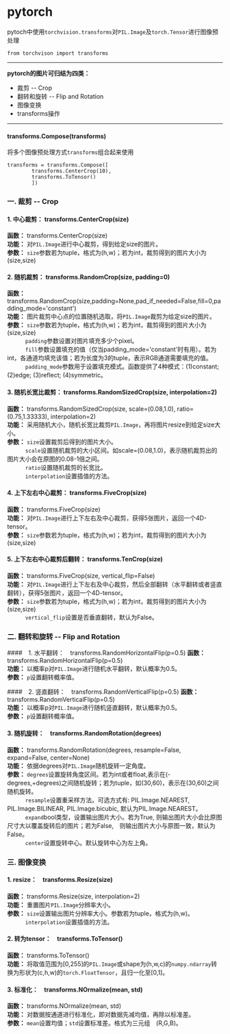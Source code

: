 # pytorch
pytoch中使用`torchvision.transforms`对`PIL.Image`及`torch.Tensor`进行图像预处理
```
from torchvison import transforms
```
------------

**pytorch的图片可归结为四类：**
* 裁剪 -- Crop
* 翻转和旋转 -- Flip and Rotation
* 图像变换 
* transforms操作
--------

#### transforms.Compose(transforms)
将多个图像预处理方式`transforms`组合起来使用
```
transforms = transforms.Compose([
		transforms.CenterCrop(10),
		transforms.ToTensor()
		])
```

### 一. 裁剪 -- Crop

#### 1. 中心裁剪： transforms.CenterCrop(size)
**函数：** transforms.CenterCrop(size)<br>
**功能：** 对`PIL.Image`进行中心裁剪，得到给定size的图片。<br>
**参数：** `size`参数若为tuple，格式为(h,w)；若为int，裁剪得到的图片大小为(size,size)

#### 2. 随机裁剪： transforms.RandomCrop(size, padding=0)
**函数：** transforms.RandomCrop(size,padding=None,pad_if_needed=False,fill=0,padding_mode='constant')<br>
**功能：** 图片裁剪中心点的位置随机选取，将`PIL.Image`裁剪为给定size的图片。<br>
**参数：** `size`参数若为tuple，格式为(h,w)；若为int，裁剪得到的图片大小为(size,size)<br>
&emsp; &emsp; &thinsp; `padding`参数设置对图片填充多少个pixel。<br>
&emsp; &emsp; &thinsp; `fill`参数设置填充的值（仅当padding_mode='constant'时有用）。若为int，各通道均填充该值；若为长度为3的tuple，表示RGB通道需要填充的值。<br>
&emsp; &emsp; &thinsp; `padding_mode`参数用于设置填充模式。函数提供了4种模式：(1)constant; (2)edge; (3)reflect; (4)symmetric。

#### 3. 随机长宽比裁剪： transforms.RandomSizedCrop(size, interpolation=2)
**函数：** transforms.RandomSizedCrop(size, scale=(0.08,1.0), ratio=(0.75,1.33333), interpolation=2)<br>
**功能：** 采用随机大小，随机长宽比裁剪`PIL.Image`，再将图片resize到给定size大小。<br>
**参数：** `size`设置裁剪后得到的图片大小。<br>
&emsp; &emsp; &thinsp; `scale`设置随机裁剪的大小区间。如scale=(0.08,1.0)，表示随机裁剪出的图片大小会在原图的0.08-1倍之间。<br>
&emsp; &emsp; &thinsp; `ratio`设置随机裁剪的长宽比。<br>
&emsp; &emsp; &thinsp; `interpolation`设置插值的方法。

#### 4. 上下左右中心裁剪： transforms.FiveCrop(size)
**函数：** transforms.FiveCrop(size)<br>
**功能：** 对`PIL.Image`进行上下左右及中心裁剪，获得5张图片，返回一个4D-tensor。<br>
**参数：** `size`参数若为tuple，格式为(h,w)；若为int，裁剪得到的图片大小为(size,size)

#### 5. 上下左右中心裁剪后翻转： transforms.TenCrop(size)
**函数：** transforms.FiveCrop(size, vertical_flip=False)<br>
**功能：** 对`PIL.Image`进行上下左右及中心裁剪，然后全部翻转（水平翻转或者竖直翻转），获得5张图片，返回一个4D-tensor。<br>
**参数：** `size`参数若为tuple，格式为(h,w)；若为int，裁剪得到的图片大小为(size,size)<br>
&emsp; &emsp; &thinsp; `vertical_flip`设置是否垂直翻转，默认为False。


### 二. 翻转和旋转 -- Flip and Rotation

####　1. 水平翻转：　transforms.RandomHorizontalFlip(p=0.5)
**函数：** transforms.RandomHorizontalFlip(p=0.5)<br>
**功能：** 以概率p对`PIL.Image`进行随机水平翻转，默认概率为0.5。<br>
**参数：** `p`设置翻转概率值。

####　2. 竖直翻转：　transforms.RandomVerticalFlip(p=0.5)
**函数：** transforms.RandomVerticalFlip(p=0.5)<br>
**功能：** 以概率p对`PIL.Image`进行随机竖直翻转，默认概率为0.5。<br>
**参数：** `p`设置翻转概率值。

#### 3. 随机旋转：　transforms.RandomRotation(degrees)
**函数：** transforms.RandomRotation(degrees, resample=False, expand=False, center=None)<br>
**功能：** 依据degrees对`PIL.Image`随机旋转一定角度。<br>
**参数：** `degrees`设置旋转角度区间。若为int或者float,表示在(-degrees,+degrees)之间随机旋转；若为tuple，如(30,60)，表示在(30,60)之间随机旋转。<br>
&emsp; &emsp; &thinsp; `resample`设置重采样方法。可选方式有: PIL.Image.NEAREST, PIL.Image.BILINEAR, PIL.Image.bicubic, 默认为PIL.Image.NEAREST。<br>
&emsp; &emsp; &thinsp; `expand`bool类型，设置输出图片大小。若为True, 则输出图片大小会比原图尺寸大以覆盖旋转后的图片；若为False,　则输出图片大小与原图一致，默认为False。<br>
&emsp; &emsp; &thinsp; `center`设置旋转中心。默认旋转中心为左上角。


### 三. 图像变换 

#### 1. resize：　transforms.Resize(size)
**函数：** transforms.Resize(size, interpolation=2)<br>
**功能：** 重置图片`PIL.Image`分辨率大小。<br>
**参数：** `size`设置输出图片分辨率大小。参数若为tuple，格式为(h,w)。<br>
&emsp; &emsp; &thinsp; `interpolation`设置插值的方法。

#### 2. 转为tensor：　transforms.ToTensor()
**函数：** transforms.ToTensor()<br>
**功能：** 将取值范围为[0,255]的`PIL.Image`或shape为(h,w,c)的`numpy.ndarray`转换为形状为(c,h,w)的`torch.FloatTensor`，且归一化至[0,1]。

#### 3. 标准化：　transforms.NOrmalize(mean, std)
**函数：** transforms.NOrmalize(mean, std)<br>
**功能：** 对数据按通道进行标准化，即对数据先减均值，再除以标准差。<br>
**参数：** `mean`设置均值；`std`设置标准差。格式为三元组　(R,G,B)。

